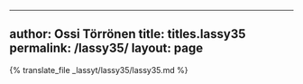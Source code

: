 
---
author: Ossi Törrönen
title: titles.lassy35
permalink: /lassy35/
layout: page
---
{% translate_file _lassyt/lassy35/lassy35.md %}